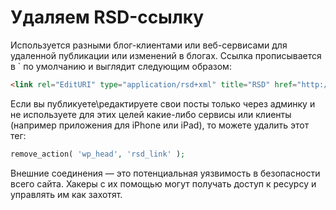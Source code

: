 # Удаляем RSD-ссылку

Используется разными блог-клиентами или веб-сервисами для удаленной публикации или изменений 
в блогах. Ссылка прописывается в `<head> по умолчанию и выглядит следующим образом:

```html
<link rel="EditURI" type="application/rsd+xml" title="RSD" href="http://ваш-сайт.ru/xmlrpc.php?rsd" />
```

Если вы публикуете\редактируете свои посты только через админку и не используете для этих 
целей какие-либо сервисы или клиенты (например приложения для iPhone или iPad), то можете удалить этот тег:

```php
remove_action( 'wp_head', 'rsd_link' );
```
  
Внешние соединения — это потенциальная уязвимость в безопасности всего сайта. Хакеры с их 
помощью могут получать доступ к ресурсу и управлять им как захотят. 
